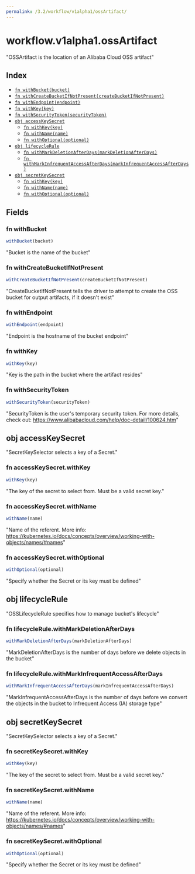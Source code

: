 ```yaml
---
permalink: /3.2/workflow/v1alpha1/ossArtifact/
---
```


# workflow.v1alpha1.ossArtifact

"OSSArtifact is the location of an Alibaba Cloud OSS artifact"

## Index

* [`fn withBucket(bucket)`](#fn-withbucket)
* [`fn withCreateBucketIfNotPresent(createBucketIfNotPresent)`](#fn-withcreatebucketifnotpresent)
* [`fn withEndpoint(endpoint)`](#fn-withendpoint)
* [`fn withKey(key)`](#fn-withkey)
* [`fn withSecurityToken(securityToken)`](#fn-withsecuritytoken)
* [`obj accessKeySecret`](#obj-accesskeysecret)
  * [`fn withKey(key)`](#fn-accesskeysecretwithkey)
  * [`fn withName(name)`](#fn-accesskeysecretwithname)
  * [`fn withOptional(optional)`](#fn-accesskeysecretwithoptional)
* [`obj lifecycleRule`](#obj-lifecyclerule)
  * [`fn withMarkDeletionAfterDays(markDeletionAfterDays)`](#fn-lifecyclerulewithmarkdeletionafterdays)
  * [`fn withMarkInfrequentAccessAfterDays(markInfrequentAccessAfterDays)`](#fn-lifecyclerulewithmarkinfrequentaccessafterdays)
* [`obj secretKeySecret`](#obj-secretkeysecret)
  * [`fn withKey(key)`](#fn-secretkeysecretwithkey)
  * [`fn withName(name)`](#fn-secretkeysecretwithname)
  * [`fn withOptional(optional)`](#fn-secretkeysecretwithoptional)

## Fields

### fn withBucket

```ts
withBucket(bucket)
```

"Bucket is the name of the bucket"

### fn withCreateBucketIfNotPresent

```ts
withCreateBucketIfNotPresent(createBucketIfNotPresent)
```

"CreateBucketIfNotPresent tells the driver to attempt to create the OSS bucket for output artifacts, if it doesn't exist"

### fn withEndpoint

```ts
withEndpoint(endpoint)
```

"Endpoint is the hostname of the bucket endpoint"

### fn withKey

```ts
withKey(key)
```

"Key is the path in the bucket where the artifact resides"

### fn withSecurityToken

```ts
withSecurityToken(securityToken)
```

"SecurityToken is the user's temporary security token. For more details, check out: https://www.alibabacloud.com/help/doc-detail/100624.htm"

## obj accessKeySecret

"SecretKeySelector selects a key of a Secret."

### fn accessKeySecret.withKey

```ts
withKey(key)
```

"The key of the secret to select from.  Must be a valid secret key."

### fn accessKeySecret.withName

```ts
withName(name)
```

"Name of the referent. More info: https://kubernetes.io/docs/concepts/overview/working-with-objects/names/#names"

### fn accessKeySecret.withOptional

```ts
withOptional(optional)
```

"Specify whether the Secret or its key must be defined"

## obj lifecycleRule

"OSSLifecycleRule specifies how to manage bucket's lifecycle"

### fn lifecycleRule.withMarkDeletionAfterDays

```ts
withMarkDeletionAfterDays(markDeletionAfterDays)
```

"MarkDeletionAfterDays is the number of days before we delete objects in the bucket"

### fn lifecycleRule.withMarkInfrequentAccessAfterDays

```ts
withMarkInfrequentAccessAfterDays(markInfrequentAccessAfterDays)
```

"MarkInfrequentAccessAfterDays is the number of days before we convert the objects in the bucket to Infrequent Access (IA) storage type"

## obj secretKeySecret

"SecretKeySelector selects a key of a Secret."

### fn secretKeySecret.withKey

```ts
withKey(key)
```

"The key of the secret to select from.  Must be a valid secret key."

### fn secretKeySecret.withName

```ts
withName(name)
```

"Name of the referent. More info: https://kubernetes.io/docs/concepts/overview/working-with-objects/names/#names"

### fn secretKeySecret.withOptional

```ts
withOptional(optional)
```

"Specify whether the Secret or its key must be defined"